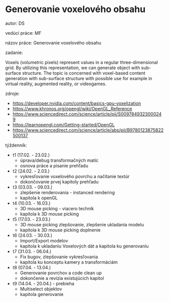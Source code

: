 # Generovanie voxelového obsahu

autor: DS

vedúci práce: MF

názov práce: Generovanie voxelového obsahu

zadanie: 

Voxels (volumetric pixels) represent values in a regular three-dimensional grid. By utilizing this representation, we can generate object with sub-surface structure. The topic is concerned with voxel-based content generation with sub-surface structure with possible use for example in virtual reality, augmented reality, or videogames.


zdroje:
* https://developer.nvidia.com/content/basics-gpu-voxelization
* https://www.khronos.org/opengl/wiki/OpenGL_Reference
* https://www.sciencedirect.com/science/article/pii/S0097849323000249
* https://learnopengl.com/Getting-started/OpenGL
* https://www.sciencedirect.com/science/article/abs/pii/B9780123875822500137


týždenník:
* t1 (17.02. - 23.02.)
  * úprava/debug transformačných matíc
  * osnova práce a písanie prehľadu
* t2 (24.02. - 2.03.)
  * vykresľovanie voxelového povrchu a načítanie textúr
  * dokončovanie prvej kapitoly prehľadu
* t3 (03.03. - 09.03.)
  * zlepšenie renderovania - instanced rendering
  * kapitola k openGL
* t4 (10.03. - 16.03.)
  * 3D mouse picking - viacero techník
  * kapitola k 3D mouse picking
* t5 (17.03. - 23.03.)
  * 3D mouse picking zlepšovanie, zlepšenie ukladania modelu
  * kapitola k 3D mouse picking doplnenie
* t6 (24.03. - 30.03.)
  * Import/Export modelov
  * kapitola k ukladaniu Voxelových dát a kapitola ku generovaniu
* t7 (31.03. - 06.04.)
  * Fix bugov, zlepšovanie vykresľovania
  * kapitola ku konceptu kamery a transformáciám
* t8 (07.04. - 13.04.)
  * Generovanie povrchov a code clean up
  * dokončenie a revízia existujúcich kapitol
* t9 (14.04. - 20.04.) - prebieha
  * Multiselect objektov
  * kapitola generovanie

